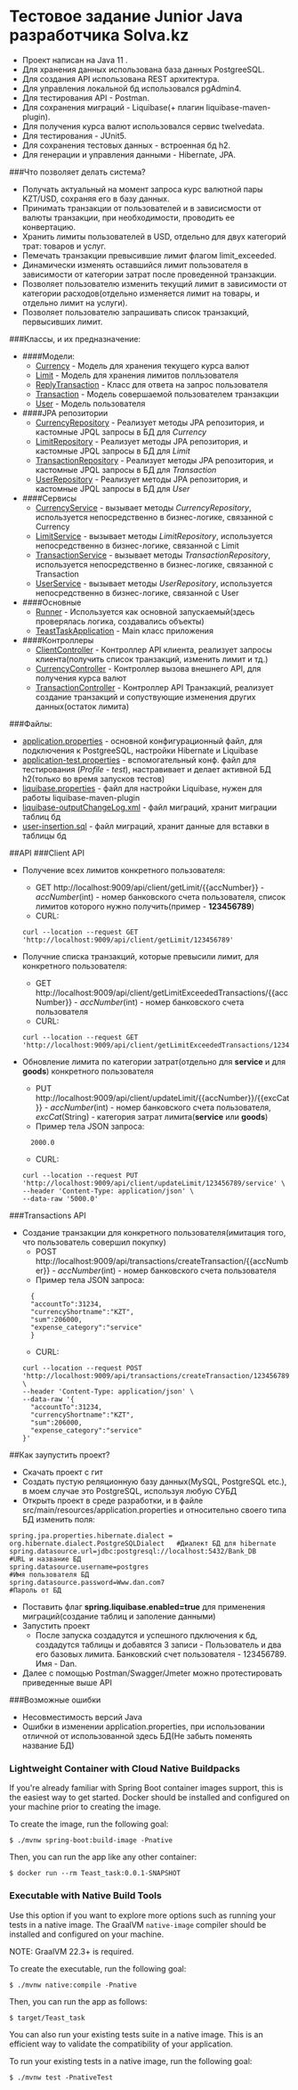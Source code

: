 # Тестовое задание Junior Java разработчика Solva.kz

- Проект написан на Java 11 .
- Для хранения данных использована база данных PostgreeSQL.
- Для создания API использована REST архитектура.
- Для управления локальной бд использовался pgAdmin4.
- Для тестирования API - Postman.
- Для сохранения миграций - Liquibase(+ плагин liquibase-maven-plugin).
- Для получения курса валют использовался сервис twelvedata.
- Для тестирования - JUnit5.
- Для сохранения тестовых данных - встроенная бд h2.
- Для генерации и управления данными - Hibernate, JPA.

###Что позволяет делать система?
 - Получать актуальный на момент запроса курс валютной пары KZT/USD, сохраняя его в базу данных.
 - Принимать транзакции от пользователей и в зависисмости от валюты транзакции, при необходимости, проводить ее конвертацию.
 - Хранить лимиты пользователей в USD, отдельно для двух категорий трат: товаров и услуг.
 - Пемечать транзакции превысившие лимит флагом limit_exceeded.
 - Динамически изменять оставшийся лимит пользователя в зависимости от категории затрат после проведенной транзакции.
 - Позволяет пользователю изменить текущий лимит в зависимости от категории расходов(отдельно изменяется лимит на товары, и отдельно лимит на услуги).
 - Позволяет пользователю запрашивать список транзакций, первысивших лимит.
 
###Классы, и их предназначение:
  - ####Модели:
    - [Currency](src/main/java/daniyal/teast_task/models/Currency.java) - Модель для хранения текущего курса валют
    - [Limit](src/main/java/daniyal/teast_task/models/Limit.java) - Модель для хранения лимитов полльзователя
    - [ReplyTransaction](src/main/java/daniyal/teast_task/models/ReplyTransaction.java) - Класс для ответа на запрос пользователя 
    - [Transaction](src/main/java/daniyal/teast_task/models/Transaction.java) - Модель совершаемой пользователем транзакции
    - [User](src/main/java/daniyal/teast_task/models/User.java) - Модель пользователя
  - ####JPA репозитории
    - [CurrencyRepository](src/main/java/daniyal/teast_task/repository/CurrencyRepository.java) - Реализует методы JPA репозитория, и кастомные JPQL запросы в БД для *Currency*
    - [LimitRepository](src/main/java/daniyal/teast_task/repository/LimitRepository.java) - Реализует методы JPA репозитория, и кастомные JPQL запросы в БД для *Limit*
    - [TransactionRepository](src/main/java/daniyal/teast_task/repository/TransactionRepository.java) - Реализует методы JPA репозитория, и кастомные JPQL запросы в БД для *Transaction*
    - [UserRepository](src/main/java/daniyal/teast_task/repository/UserRepository.java) - Реализует методы JPA репозитория, и кастомные JPQL запросы в БД для *User*
  - ####Сервисы
    - [CurrencyService](src/main/java/daniyal/teast_task/service/CurrencyService.java) - вызывает методы *CurrencyRepository*, используется непосредственно в бизнес-логике, связанной с Currency
    - [LimitService](src/main/java/daniyal/teast_task/service/LimitService.java) - вызывает методы *LimitRepository*, используется непосредственно в бизнес-логике, связанной с Limit
    - [TransactionService](src/main/java/daniyal/teast_task/service/TransactionService.java) - вызывает методы *TransactionRepository*, используется непосредственно в бизнес-логике, связанной с Transaction
    - [UserService](src/main/java/daniyal/teast_task/service/UserService.java) - вызывает методы *UserRepository*, используется непосредственно в бизнес-логике, связанной с User
  - ####Основные
    - [Runner](src/main/java/daniyal/teast_task/Runner.java) - Используется как основной запускаемый(здесь проверялась логика, создавались объекты)
    - [TeastTaskApplication](src/main/java/daniyal/teast_task/TeastTaskApplication.java) - Main класс приложения
  - ####Контроллеры
    - [ClientController](src/main/java/daniyal/teast_task/controller/ClientController.java) - Контроллер API клиента, реализует запросы клиента(получить список транзакций, изменить лимит и тд.)
    - [CurrencyController](src/main/java/daniyal/teast_task/controller/CurrencyController.java) - Контроллер вызова внешнего API, для получения курса валют
    - [TransactionController](src/main/java/daniyal/teast_task/controller/TransactionController.java) - Контроллер API Транзакций, реализует создание транзакций и сопуствующие изменения других данных(остаток лимита)

###Файлы:
 - [application.properties](src/main/resources/application.properties) - основной конфигурационный файл, для подключения к PostgreeSQL, настройки  Hibernate и Liquibase
 - [application-test.properties](src/main/resources/application-test.properties) - вспомогательный конф. файл для тестирования (*Profile - test*), настравивает и делает активной БД h2(только во время запусков тестов) 
 - [liquibase.properties](src/main/resources/liquibase.properties) - файл для настройки Liquibase, нужен для работы liquibase-maven-plugin
 - [liquibase-outputChangeLog.xml](src/main/resources/liquibase-outputChangeLog.xml) - файл миграций, хранит миграции таблиц бд
 - [user-insertion.sql](src/main/resources/db/changelog/user-insertion.sql) - файл миграций, хранит данные для вставки в таблицы бд


##API
###Client API
- Получение всех лимитов конкретного пользователя:
  - GET http://localhost:9009/api/client/getLimit/{{accNumber}}  - *accNumber*(int) - номер банковского счета пользователя, список лимитов которого нужно получить(пример - **123456789**)
  - CURL:
  ````
  curl --location --request GET 'http://localhost:9009/api/client/getLimit/123456789'
  ````

- Получние списка транзакций, которые превысили лимит, для конкретного пользователя:
  - GET http://localhost:9009/api/client/getLimitExceededTransactions/{{accNumber}}  - *accNumber*(int) - номер банковского счета пользователя
  - CURL:
  ````
  curl --location --request GET 'http://localhost:9009/api/client/getLimitExceededTransactions/123456789'
  ````

- Обновление лимита по категории затрат(отдельно для **service** и для **goods**) конкретного пользователя
  - PUT http://localhost:9009/api/client/updateLimit/{{accNumber}}/{{excCat}}  - *accNumber*(int) - номер банковского счета пользователя, *excCat*(String) - категория затрат лимита(**service** или **goods**) 
  - Пример тела JSON запроса:
  ````
    2000.0
    ````
  - CURL:
  ````
  curl --location --request PUT 'http://localhost:9009/api/client/updateLimit/123456789/service' \
  --header 'Content-Type: application/json' \
  --data-raw '5000.0'
  ````
###Transactions API
- Создание транзакции для конкретного пользователя(имитация того, что пользователь совершил покупку)
  - POST http://localhost:9009/api/transactions/createTransaction/{{accNumber}} - *accNumber*(int) - номер банковского счета пользователя
  - Пример тела JSON запроса:
  ````
    {
    "accountTo":31234,
    "currencyShortname":"KZT",
    "sum":206000,
    "expense_category":"service"
    }
    ````
  - CURL:
  ````
  curl --location --request POST 'http://localhost:9009/api/transactions/createTransaction/123456789' \
  --header 'Content-Type: application/json' \
  --data-raw '{
    "accountTo":31234,
    "currencyShortname":"KZT",
    "sum":206000,
    "expense_category":"service"
  }'
  ````

##Как заупустить проект?
- Скачать проект с гит
- Создать пустую реляционную базу данных(MySQL, PostgreSQL etc.), в моем случае это PostgreSQL, используя любую СУБД
- Открыть проект в среде разработки, и в файле src/main/resources/application.properties и относительно своего типа БД изменить поля:
````
spring.jpa.properties.hibernate.dialect = org.hibernate.dialect.PostgreSQLDialect   #Диалект БД для hibernate 
spring.datasource.url=jdbc:postgresql://localhost:5432/Bank_DB                      #URL и название БД  
spring.datasource.username=postgres                                                 #Имя пользователя БД 
spring.datasource.password=Www.dan.com7                                             #Пароль от БД 
````
- Поставить флаг **spring.liquibase.enabled=true** для применения миграций(создание таблиц и заполение данными)
- Запустить проект
    - После запуска создадутся и успешного пдключения к бд, создадутся таблицы и добавятся 3 записи - Пользователь и два его базовых лимита. 
    Банковский счет пользователя - 123456789.
    Имя - Dan.
- Далее с помощью Postman/Swagger/Jmeter можно протестировать приведенные выше API

###Возможные ошибки
- Несовместимость версий Java
- Ошибки в изменении application.properties, при использовании отличной от использованной здесь БД(Не забыть поменять название БД) 



### Lightweight Container with Cloud Native Buildpacks

If you're already familiar with Spring Boot container images support, this is the easiest way to get started. Docker
should be installed and configured on your machine prior to creating the image.

To create the image, run the following goal:

```
$ ./mvnw spring-boot:build-image -Pnative
```

Then, you can run the app like any other container:

```
$ docker run --rm Teast_task:0.0.1-SNAPSHOT
```

### Executable with Native Build Tools

Use this option if you want to explore more options such as running your tests in a native image. The
GraalVM `native-image` compiler should be installed and configured on your machine.

NOTE: GraalVM 22.3+ is required.

To create the executable, run the following goal:

```
$ ./mvnw native:compile -Pnative
```

Then, you can run the app as follows:

```
$ target/Teast_task
```

You can also run your existing tests suite in a native image. This is an efficient way to validate the compatibility of
your application.

To run your existing tests in a native image, run the following goal:

```
$ ./mvnw test -PnativeTest
```

